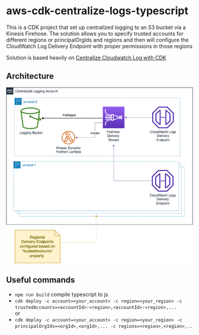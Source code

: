# aws-cdk-centralize-logs-typescript

This is a CDK project that set up centralized logging to an S3 bucket via a Kinesis Firehose.
The solution allows you to specify trusted accounts for different regions or principalOrgIds and regions  and then will configure the CloudWatch Log Delivery Endpoint with proper permissions in those regions

Solution is based heavily on [Centralize Cloudwatch Log with CDK](https://github.com/aws-samples/aws-centralize-logs-using-cdk)
## Architecture

![](./images/architecture.drawio.png)

## Useful commands

* `npm run build`   compile typescript to js
* `cdk deploy -c account=<your_account> -c region=<your_region> -c trustedAccounts=<accountId>:<region>,<accountId>:<region>,...`
<br/>or<br/>
* `cdk deploy -c account=<your_account> -c region=<your_region> -c principalOrgIds=<orgId>,<orgId>,... -c regions=<region>,<region>,..`

